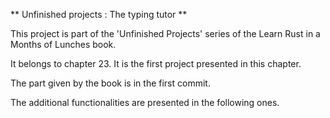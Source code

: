 ** Unfinished projects : The typing tutor **

This project is part of the 'Unfinished Projects' series of the Learn Rust in a Months of Lunches book. 

It belongs to chapter 23. It is the first project presented in this chapter. 

The part given by the book is in the first commit. 

The additional functionalities are presented in the following ones. 
